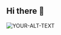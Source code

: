 ## Hi there 👋

<!--
**Kaloqn11/Kaloqn11** is a ✨ _special_ ✨ repository because its `README.md` (this file) appears on your GitHub profile.

Here are some ideas to get you started:

- 🔭 I’m currently working on ...
- 🌱 I’m currently learning ...
- 👯 I’m looking to collaborate on ...
- 🤔 I’m looking for help with ...
- 💬 Ask me about ...
- 📫 How to reach me: ...
- 😄 Pronouns: ...
YOUR-DARKMODE-IMAGE
-->
<picture>
 <source media="(prefers-color-scheme: dark)" srcset="https://static.bnr.bg/gallery/27/27fb8ea40d7536f95a4669279215d143.jpg">
  
 <source media="(prefers-color-scheme: light)" srcset="https://encrypted-tbn0.gstatic.com/images?q=tbn:ANd9GcSyM7k_EkhYzeHjeLhGzlVGckWxt9nQR-xg_g&s">
 
 <img alt="YOUR-ALT-TEXT" src="https://feelbulgaria.net/wp-content/uploads/2022/01/Untitled-design-9.jpg">
</picture>
